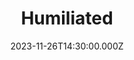 ---
video:
  type: vimeo
  id: 888499972
speaker:
  permalink: bart-wilkins
  name: Bart Wilkins
title: Humiliated
image: https://i.imgur.com/99ClDNS.png
date: 2023-11-26T14:30:00.000Z
series: "the-practice-of-sorrow"
---